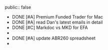 public:: false

- DONE [#A] Premium Funded Trader for Mac
- DONE [#A] read Dan's latest emails in detail
- DONE [#C] Markdoc vs MKD for EFA
-
- DONE [#A] update ABR260 spreadsheet
-